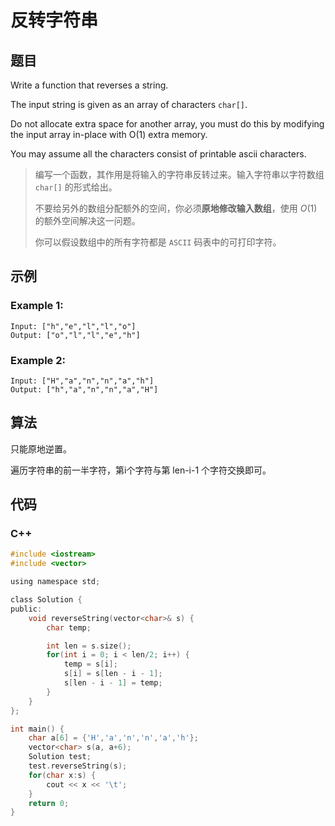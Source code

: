 # 反转字符串

## 题目

Write a function that reverses a string.

The input string is given as an array of characters `char[]`.

Do not allocate extra space for another array, you must do this by modifying the input array in-place with O(1) extra memory.

You may assume all the characters consist of printable ascii characters.

> 编写一个函数，其作用是将输入的字符串反转过来。输入字符串以字符数组 `char[]` 的形式给出。
>
> 不要给另外的数组分配额外的空间，你必须**原地修改输入数组**，使用 $O(1)$ 的额外空间解决这一问题。
>
> 你可以假设数组中的所有字符都是 `ASCII` 码表中的可打印字符。



## 示例

### Example 1:

```
Input: ["h","e","l","l","o"]
Output: ["o","l","l","e","h"]
```



### Example 2:

```
Input: ["H","a","n","n","a","h"]
Output: ["h","a","n","n","a","H"]
```



## 算法

只能原地逆置。

遍历字符串的前一半字符，第i个字符与第 len-i-1 个字符交换即可。



## 代码

### C++

```c
#include <iostream>
#include <vector>

using namespace std;

class Solution {
public:
    void reverseString(vector<char>& s) {
        char temp;

        int len = s.size();
        for(int i = 0; i < len/2; i++) {
            temp = s[i];
            s[i] = s[len - i - 1];
            s[len - i - 1] = temp;
        }
    }
};

int main() {
    char a[6] = {'H','a','n','n','a','h'};
    vector<char> s(a, a+6);
    Solution test;
    test.reverseString(s);
    for(char x:s) {
        cout << x << '\t';
    }
    return 0;
}

```


